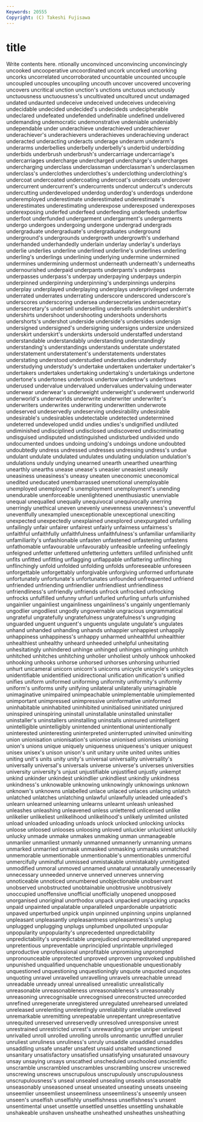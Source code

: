 ```yaml
---
Keywords: 20555 
Copyright: (C) Takeshi Fujisawa
---
```


# title

Write contents here.
ntionally unconvinced unconvincing
unconvincingly uncooked uncooperative uncoordinated uncork uncorked uncorking uncorks uncorrelated uncorroborated
uncountable uncounted uncouple uncoupled uncouples uncoupling uncouth uncover uncovered uncovering
uncovers uncritical unction unction's unctions unctuous unctuously unctuousness unctuousness's uncultivated
uncultured uncut undamaged undated undaunted undeceive undeceived undeceives undeceiving undecidable
undecided undecided's undecideds undecipherable undeclared undefeated undefended undefinable undefined undelivered
undemanding undemocratic undemonstrative undeniable undeniably undependable under underachieve underachieved underachiever
underachiever's underachievers underachieves underachieving underact underacted underacting underacts underage underarm
underarm's underarms underbellies underbelly underbelly's underbid underbidding underbids underbrush underbrush's
undercarriage undercarriage's undercarriages undercharge undercharged undercharge's undercharges undercharging underclass underclassman
underclassman's underclassmen underclass's underclothes underclothes's underclothing underclothing's undercoat undercoated undercoating
undercoat's undercoats undercover undercurrent undercurrent's undercurrents undercut undercut's undercuts undercutting
underdeveloped underdog underdog's underdogs underdone underemployed underestimate underestimated underestimate's underestimates
underestimating underexpose underexposed underexposes underexposing underfed underfeed underfeeding underfeeds underflow
underfoot underfunded undergarment undergarment's undergarments undergo undergoes undergoing undergone undergrad
undergrads undergraduate undergraduate's undergraduates underground underground's undergrounds undergrowth undergrowth's underhand
underhanded underhandedly underlain underlay underlay's underlays underlie underlies underline underlined
underline's underlines underling underling's underlings underlining underlying undermine undermined undermines
undermining undermost underneath underneath's underneaths undernourished underpaid underpants underpants's underpass
underpasses underpass's underpay underpaying underpays underpin underpinned underpinning underpinning's underpinnings
underpins underplay underplayed underplaying underplays underprivileged underrate underrated underrates underrating
underscore underscored underscore's underscores underscoring undersea undersecretaries undersecretary undersecretary's undersell
underselling undersells undershirt undershirt's undershirts undershoot undershooting undershoots undershorts undershorts's
undershot underside underside's undersides undersign undersigned undersigned's undersigning undersigns undersize
undersized underskirt underskirt's underskirts undersold understaffed understand understandable understandably understanding
understandingly understanding's understandings understands understate understated understatement understatement's understatements understates
understating understood understudied understudies understudy understudying understudy's undertake undertaken undertaker
undertaker's undertakers undertakes undertaking undertaking's undertakings undertone undertone's undertones undertook
undertow undertow's undertows underused undervalue undervalued undervalues undervaluing underwater underwear
underwear's underweight underweight's underwent underworld underworld's underworlds underwrite underwriter underwriter's
underwriters underwrites underwriting underwritten underwrote undeserved undeservedly undeserving undesirability undesirable
undesirable's undesirables undetectable undetected undetermined undeterred undeveloped undid undies undies's
undignified undiluted undiminished undisciplined undisclosed undiscovered undiscriminating undisguised undisputed undistinguished
undisturbed undivided undo undocumented undoes undoing undoing's undoings undone undoubted
undoubtedly undress undressed undresses undressing undress's undue undulant undulate undulated
undulates undulating undulation undulation's undulations unduly undying unearned unearth unearthed
unearthing unearthly unearths unease unease's uneasier uneasiest uneasily uneasiness uneasiness's
uneasy uneaten uneconomic uneconomical unedited uneducated unembarrassed unemotional unemployable unemployed
unemployed's unemployment unemployment's unending unendurable unenforceable unenlightened unenthusiastic unenviable unequal
unequalled unequally unequivocal unequivocally unerring unerringly unethical uneven unevenly unevenness
unevenness's uneventful uneventfully unexampled unexceptionable unexceptional unexciting unexpected unexpectedly unexplained
unexplored unexpurgated unfailing unfailingly unfair unfairer unfairest unfairly unfairness unfairness's
unfaithful unfaithfully unfaithfulness unfaithfulness's unfamiliar unfamiliarity unfamiliarity's unfashionable unfasten unfastened
unfastening unfastens unfathomable unfavourable unfavourably unfeasible unfeeling unfeelingly unfeigned unfetter
unfettered unfettering unfetters unfilled unfinished unfit unfits unfitted unfitting unflagging
unflappable unflattering unflinching unflinchingly unfold unfolded unfolding unfolds unforeseeable unforeseen
unforgettable unforgettably unforgivable unforgiving unformed unfortunate unfortunately unfortunate's unfortunates unfounded
unfrequented unfriend unfriended unfriending unfriendlier unfriendliest unfriendliness unfriendliness's unfriendly unfriends
unfrock unfrocked unfrocking unfrocks unfulfilled unfunny unfurl unfurled unfurling unfurls
unfurnished ungainlier ungainliest ungainliness ungainliness's ungainly ungentlemanly ungodlier ungodliest ungodly
ungovernable ungracious ungrammatical ungrateful ungratefully ungratefulness ungratefulness's ungrudging unguarded unguent
unguent's unguents ungulate ungulate's ungulates unhand unhanded unhanding unhands unhappier
unhappiest unhappily unhappiness unhappiness's unhappy unharmed unhealthful unhealthier unhealthiest unhealthy
unheard unheeded unhelpful unhesitating unhesitatingly unhindered unhinge unhinged unhinges unhinging
unhitch unhitched unhitches unhitching unholier unholiest unholy unhook unhooked unhooking
unhooks unhorse unhorsed unhorses unhorsing unhurried unhurt unicameral unicorn unicorn's
unicorns unicycle unicycle's unicycles unidentifiable unidentified unidirectional unification unification's unified
unifies uniform uniformed uniforming uniformity uniformity's uniformly uniform's uniforms unify
unifying unilateral unilaterally unimaginable unimaginative unimpaired unimpeachable unimplementable unimplemented unimportant
unimpressed unimpressive uninformative uninformed uninhabitable uninhabited uninhibited uninitialised uninitiated uninjured
uninspired uninspiring uninstall uninstallable uninstalled uninstaller uninstaller's uninstallers uninstalling uninstalls
uninsured unintelligent unintelligible unintelligibly unintended unintentional unintentionally uninterested uninteresting uninterpreted
uninterrupted uninvited uninviting union unionisation unionisation's unionise unionised unionises unionising
union's unions unique uniquely uniqueness uniqueness's uniquer uniquest unisex unisex's
unison unison's unit unitary unite united unites unities uniting unit's
units unity unity's universal universality universality's universally universal's universals universe
universe's universes universities university university's unjust unjustifiable unjustified unjustly unkempt
unkind unkinder unkindest unkindlier unkindliest unkindly unkindness unkindness's unknowable unknowing
unknowingly unknowings unknown unknown's unknowns unlabelled unlace unlaced unlaces unlacing
unlatch unlatched unlatches unlatching unlawful unlawfully unleaded unleaded's unlearn unlearned
unlearning unlearns unlearnt unleash unleashed unleashes unleashing unleavened unless unlettered
unlicensed unlike unlikelier unlikeliest unlikelihood unlikelihood's unlikely unlimited unlisted unload
unloaded unloading unloads unlock unlocked unlocking unlocks unloose unloosed unlooses
unloosing unloved unluckier unluckiest unluckily unlucky unmade unmake unmakes unmaking
unman unmanageable unmanlier unmanliest unmanly unmanned unmannerly unmanning unmans unmarked
unmarried unmask unmasked unmasking unmasks unmatched unmemorable unmentionable unmentionable's unmentionables
unmerciful unmercifully unmindful unmissed unmistakable unmistakably unmitigated unmodified unmoral unmoved
unnamed unnatural unnaturally unnecessarily unnecessary unneeded unnerve unnerved unnerves unnerving
unnoticeable unnoticed unnumbered unobjectionable unobservant unobserved unobstructed unobtainable unobtrusive unobtrusively
unoccupied unoffensive unofficial unofficially unopened unopposed unorganised unoriginal unorthodox unpack
unpacked unpacking unpacks unpaid unpainted unpalatable unparalleled unpardonable unpatriotic unpaved
unperturbed unpick unpin unpinned unpinning unpins unplanned unpleasant unpleasantly unpleasantness
unpleasantness's unplug unplugged unplugging unplugs unplumbed unpolluted unpopular unpopularity unpopularity's
unprecedented unpredictability unpredictability's unpredictable unprejudiced unpremeditated unprepared unpretentious unpreventable unprincipled
unprintable unprivileged unproductive unprofessional unprofitable unpromising unprompted unpronounceable unprotected unproved
unproven unprovoked unpublished unpunished unqualified unquenchable unquestionable unquestionably unquestioned unquestioning
unquestioningly unquote unquoted unquotes unquoting unravel unravelled unravelling unravels unreachable
unread unreadable unready unreal unrealised unrealistic unrealistically unreasonable unreasonableness unreasonableness's
unreasonably unreasoning unrecognisable unrecognised unreconstructed unrecorded unrefined unregenerate unregistered unregulated
unrehearsed unrelated unreleased unrelenting unrelentingly unreliability unreliable unrelieved unremarkable unremitting
unrepeatable unrepentant unrepresentative unrequited unreserved unreservedly unresolved unresponsive unrest unrestrained
unrestricted unrest's unrewarding unripe unriper unripest unrivalled unroll unrolled unrolling
unrolls unromantic unruffled unrulier unruliest unruliness unruliness's unruly unsaddle unsaddled
unsaddles unsaddling unsafe unsafer unsafest unsaid unsalted unsanctioned unsanitary unsatisfactory
unsatisfied unsatisfying unsaturated unsavoury unsay unsaying unsays unscathed unscheduled unschooled
unscientific unscramble unscrambled unscrambles unscrambling unscrew unscrewed unscrewing unscrews unscrupulous
unscrupulously unscrupulousness unscrupulousness's unseal unsealed unsealing unseals unseasonable unseasonably unseasoned
unseat unseated unseating unseats unseeing unseemlier unseemliest unseemliness unseemliness's unseemly
unseen unseen's unselfish unselfishly unselfishness unselfishness's unsent unsentimental unset unsettle
unsettled unsettles unsettling unshakable unshakeable unshaven unsheathe unsheathed unsheathes unsheathing
